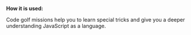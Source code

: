 **How it is used:**

Code golf missions help you to learn special tricks and give you a deeper understanding JavaScript as a language.
